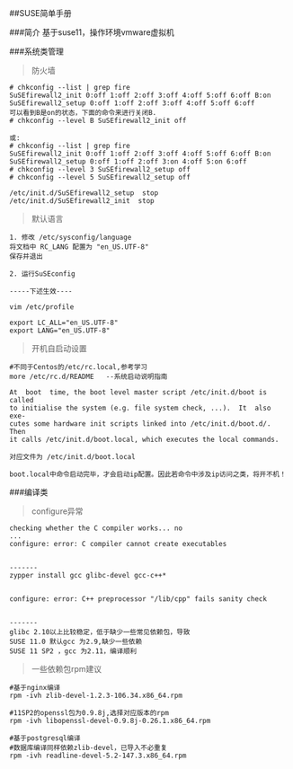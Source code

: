 ##SUSE简单手册

###简介
基于suse11，操作环境vmware虚拟机


###系统类管理

>防火墙

	# chkconfig --list | grep fire
	SuSEfirewall2_init 0:off 1:off 2:off 3:off 4:off 5:off 6:off B:on
	SuSEfirewall2_setup 0:off 1:off 2:off 3:off 4:off 5:off 6:off
	可以看到B是on的状态，下面的命令来进行关闭B.
	# chkconfig --level B SuSEfirewall2_init off
	 
	或:
	# chkconfig --list | grep fire
	SuSEfirewall2_init 0:off 1:off 2:off 3:off 4:off 5:off 6:off B:on
	SuSEfirewall2_setup 0:off 1:off 2:off 3:on 4:off 5:on 6:off
	# chkconfig --level 3 SuSEfirewall2_setup off
	# chkconfig --level 5 SuSEfirewall2_setup off
	
	/etc/init.d/SuSEfirewall2_setup  stop
	/etc/init.d/SuSEfirewall2_init  stop

>默认语言

	1. 修改 /etc/sysconfig/language
	将文档中 RC_LANG 配置为 "en_US.UTF-8"
	保存并退出

	2. 运行SuSEconfig

	-----下述生效----

	vim /etc/profile

	export LC_ALL="en_US.UTF-8"
	export LANG="en_US.UTF-8"

>开机自启动设置

	#不同于Centos的/etc/rc.local,参考学习
	more /etc/rc.d/README   --系统启动说明指南

	At  boot  time, the boot level master script /etc/init.d/boot is called
    to initialise the system (e.g. file system check, ...).  It  also  exe-
    cutes some hardware init scripts linked into /etc/init.d/boot.d/.  Then
    it calls /etc/init.d/boot.local, which executes the local commands.

	对应文件为 /etc/init.d/boot.local

	boot.local中命令启动完毕，才会启动ip配置。因此若命令中涉及ip访问之类，将开不机！


###编译类

>configure异常

	checking whether the C compiler works... no
	...
	configure: error: C compiler cannot create executables

	
	-------
	zypper install gcc glibc-devel gcc-c++*


	configure: error: C++ preprocessor "/lib/cpp" fails sanity check

	
	-------
	glibc 2.10以上比较稳定，低于缺少一些常见依赖包，导致
	SUSE 11.0 默认gcc 为2.9,缺少一些依赖
	SUSE 11 SP2 ，gcc 为2.11，编译顺利

>一些依赖包rpm建议
	
	#基于nginx编译
	rpm -ivh zlib-devel-1.2.3-106.34.x86_64.rpm

	#11SP2的openssl包为0.9.8j,选择对应版本的rpm
	rpm -ivh libopenssl-devel-0.9.8j-0.26.1.x86_64.rpm 

	#基于postgresql编译
	#数据库编译同样依赖zlib-devel，已导入不必重复
	rpm -ivh readline-devel-5.2-147.3.x86_64.rpm 

	